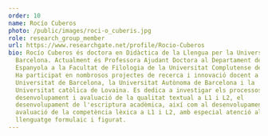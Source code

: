 ```yaml
---
order: 10
name: Rocío Cuberos
photo: /public/images/roci-o_cuberis.jpg
role: research_group_member
url: https://www.researchgate.net/profile/Rocio-Cuberos
bio: Rocío Cuberos és doctora en Didàctica de la Llengua per la Universitat de
  Barcelona. Actualment és Professora Ajudant Doctora al Departament de Llengua
  Espanyola a la Facultat de Filologia de la Universitat Complutense de Madrid.
  Ha participat en nombrosos projectes de recerca i innovació docent a la
  Universitat de Barcelona, la Universitat Autònoma de Barcelona i la
  Universitat catòlica de Lovaina. Es dedica a investigar els processos de
  desenvolupament i avaluació de la qualitat textual a L1 i L2, el
  desenvolupament de l'escriptura acadèmica, així com al desenvolupament i
  avaluació de la competència lèxica a L1 i L2, amb especial atenció al
  llenguatge formulaic i figurat.
---
```

